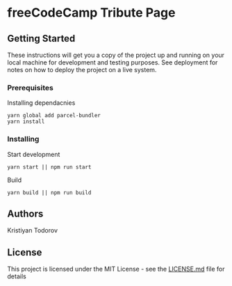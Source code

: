 # freeCodeCamp Tribute Page



## Getting Started

These instructions will get you a copy of the project up and running on your local machine for development and testing purposes. See deployment for notes on how to deploy the project on a live system.

### Prerequisites

Installing dependacnies

```
yarn global add parcel-bundler
yarn install
```

### Installing

Start development

```
yarn start || npm run start
```

Build

```
yarn build || npm run build
```

### 

## Authors

Kristiyan Todorov

## License

This project is licensed under the MIT License - see the [LICENSE.md](LICENSE.md) file for details
